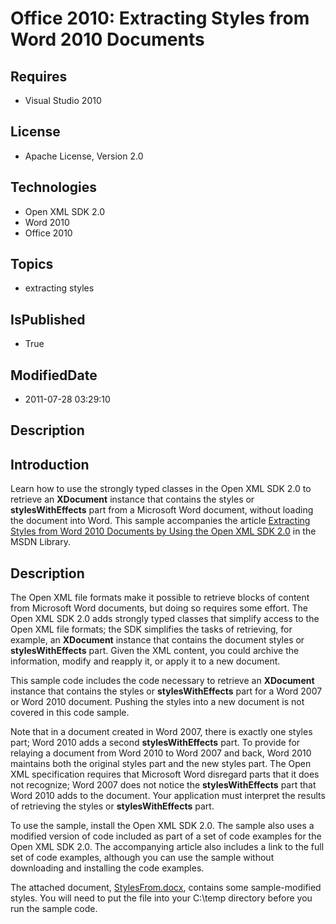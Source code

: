 # Office 2010: Extracting Styles from Word 2010 Documents
## Requires
* Visual Studio 2010
## License
* Apache License, Version 2.0
## Technologies
* Open XML SDK 2.0
* Word 2010
* Office 2010
## Topics
* extracting styles
## IsPublished
* True
## ModifiedDate
* 2011-07-28 03:29:10
## Description

<h2><strong>Introduction</strong></h2>
<p>Learn how to use the strongly typed classes in the Open XML SDK 2.0 to retrieve an
<strong>XDocument</strong> instance that contains the styles or <strong>stylesWithEffects</strong> part from a Microsoft Word document, without loading the document into Word. This sample accompanies the article
<a href="http://msdn.microsoft.com/en-us/library/gg615380.aspx">Extracting Styles from Word 2010 Documents by Using the Open XML SDK 2.0</a> in the MSDN Library.</p>
<h2><strong>Description</strong></h2>
<p>The Open XML file formats make it possible to retrieve blocks of content from Microsoft Word documents, but doing so requires some effort. The Open XML SDK 2.0 adds strongly typed classes that simplify access to the Open XML file formats; the SDK simplifies
 the tasks of retrieving, for example, an <strong>XDocument</strong> instance that contains the document styles or
<strong>stylesWithEffects</strong> part. Given the XML content, you could archive the information, modify and reapply it, or apply it to a new document.</p>
<p>This sample code includes the code necessary to retrieve an <strong>XDocument</strong> instance that contains the styles or
<strong>stylesWithEffects</strong> part for a Word 2007 or Word 2010 document. Pushing the styles into a new document is not covered in this code sample.</p>
<p>Note that in a document created in Word 2007, there is exactly one styles part; Word 2010 adds a second
<strong>stylesWithEffects</strong> part. To provide for relaying a document from Word 2010 to Word 2007 and back, Word 2010 maintains both the original styles part and the new styles part. The Open XML specification requires that Microsoft Word disregard parts
 that it does not recognize; Word 2007 does not notice the <strong>stylesWithEffects</strong> part that Word 2010 adds to the document. Your application must interpret the results of retrieving the styles or
<strong>stylesWithEffects</strong> part.</p>
<p>To use the sample, install the Open XML SDK 2.0. The sample also uses a modified version of code included as part of a set of code examples for the Open XML SDK 2.0. The accompanying article also includes a link to the full set of code examples, although
 you can use the sample without downloading and installing the code examples.</p>
<p>The attached&nbsp;document, <a id="25652" href="/Office-2010-Extracting-61cbf162/file/25652/1/StylesFrom.docx">
StylesFrom.docx</a>, contains some sample-modified styles. You will need to put the file into your C:\temp directory before you run the sample code.</p>
